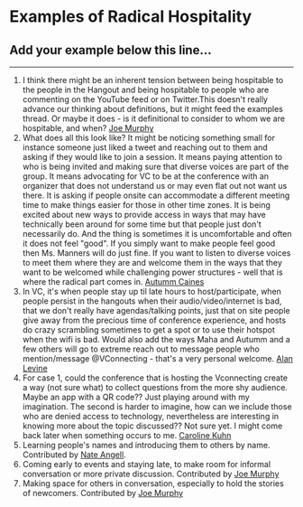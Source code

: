 # Examples of Radical Hospitality

## Add your example below this line...
_______________________________________________________________________________________________
1. I think there might be an inherent tension between being hospitable to the people in the Hangout and being hospitable to people who are commenting on the YouTube feed or on Twitter.This doesn't really advance our thinking about definitions, but it might feed the examples thread. Or maybe it does - is it definitional to consider to whom we are hospitable, and when? [Joe Murphy](https://github.com/murphyjoe)
1. What does all this look like? It might be noticing something small for instance someone just liked a tweet and reaching out to them and asking if they would like to join a session. It means paying attention to who is being invited and making sure that diverse voices are part of the group. It means advocating for VC to be at the conference with an organizer that does not understand us or may even flat out not want us there. It is asking if people onsite can accommodate a different meeting time to make things easier for those in other time zones. It is being excited about new ways to provide access in ways that may have technically been around for some time but that people just don't necessarily do. And the thing is sometimes it is uncomfortable and often it does not feel "good". If you simply want to make people feel good then Ms. Manners will do just fine. If you want to listen to diverse voices to meet them where they are and welcome them in the ways that they want to be welcomed while challenging power structures - well that is where the radical part comes in. [Autumm Caines](https://github.com/autumm)
1. In VC, it's when people stay up til late hours to host/participate, when people persist in the hangouts when their audio/video/internet is bad, that we don't really have agendas/talking points, just that on site people give away from the precious time of conference experience, and hosts do crazy scrambling sometimes to get a spot or to use their hotspot when the wifi is bad.
Would also add the ways Maha and Autumm and a few others will go to extreme reach out to message people who mention/message @VConnecting - that's a very personal welcome. [Alan Levine](https://github.com/cogdog)
2. For case 1, could the conference that is hosting the Vconnecting create a way (not sure what) to collect questions from the more shy audience. Maybe an app with a QR code?? Just playing around with my imagination. The second is harder to imagine, how can we include those who are denied access to technology, nevertheless are interesting in knowing more about the topic discussed?? Not sure yet. I might come back later when something occurs to me. [Caroline Kuhn](https://github.com/carolinekuhn)
2. Learning people's names and introducing them to others by name. Contributed by [Nate Angell](https://github.com/xolotl).
3. Coming early to events and staying late, to make room for informal conversation or more private discussion. Contributed by [Joe Murphy](https://github.com/murphyjoe)
4. Making space for others in conversation, especially to hold the stories of newcomers. Contributed by [Joe Murphy](https://github.com/murphyjoe)

